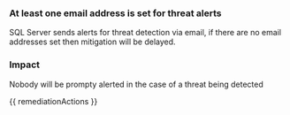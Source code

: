 
### At least one email address is set for threat alerts

SQL Server sends alerts for threat detection via email, if there are no email addresses set then mitigation will be delayed.

### Impact
Nobody will be prompty alerted in the case of a threat being detected

<!-- DO NOT CHANGE -->
{{ remediationActions }}

